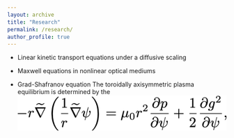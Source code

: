 ```yaml
---
layout: archive
title: "Research"
permalink: /research/
author_profile: true
---
```


- Linear kinetic transport equations under a diffusive scaling

- Maxwell equations in nonlinear optical mediums

- Grad-Shafranov equation
The toroidally axisymmetric plasma equilibrium is determined by the ![Grad-Shafranov equation:](/images/research/Grad-Shafranov/grad-shafranov.png)
